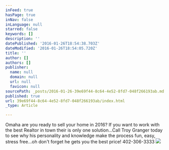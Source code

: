 ```yaml
---
inFeed: true
hasPage: true
inNav: false
inLanguage: null
starred: false
keywords: []
description: ''
datePublished: '2016-01-26T18:54:38.703Z'
dateModified: '2016-01-26T18:54:05.720Z'
title: ''
author: []
authors: []
publisher:
  name: null
  domain: null
  url: null
  favicon: null
sourcePath: _posts/2016-01-26-39e69f44-8c64-4e52-8fd7-048f266193ab.md
published: true
url: 39e69f44-8c64-4e52-8fd7-048f266193ab/index.html
_type: Article

---
```

Omaha are you ready to sell your home in 2016? If you want to work with the best Realtor in town their is only one solution...Call Troy Granger today to see why his personality and knowledge make the process fun, easy, stress free...oh don't forget he gets you the best price! 402-306-3333
![](https://the-grid-user-content.s3-us-west-2.amazonaws.com/f7c6211d-6b6f-444c-bb69-e2ebdba4642f.jpg)